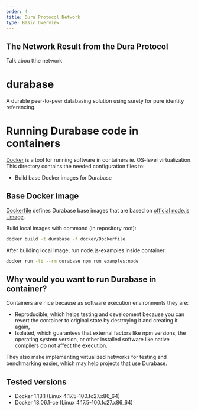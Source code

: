 ```yaml
---
order: 4
title: Dura Protocol Network
type: Basic Overview
---
```


## The Network Result from the Dura Protocol

Talk abou tthe network

# durabase
A durable peer-to-peer databasing solution using surety for pure identity referencing.

# Running Durabase code in containers

[Docker](https://github.com/docker/docker-ce) is a tool for running software in containers ie. OS-level virtualization. This directory contains the needed configuration files to:

- Build base Docker images for Durabase


## Base Docker image

[Dockerfile](Dockerfile) defines Durabase base images that are based on [official node.js -image](https://hub.docker.com/_/node/). 

Build local images with command (in repository root):

```bash
docker build -t durabase -f docker/Dockerfile .
```

After building local image, run node.js-examples inside container:

```bash
docker run -ti --rm durabase npm run examples:node
```

## Why would you want to run Durabase in container?

Containers are nice because as software execution environments they are:
- Reproducible, which helps testing and development because you can revert the container to original state by destroying it and creating it again,
- Isolated, which guarantees that external factors like npm versions, the operating system version, or other installed software like native compilers do not affect the execution.

They also make implementing virtualized networks for testing and benchmarking easier, which may help projects that use Durabase.

## Tested versions

- Docker 1.13.1 (Linux 4.17.5-100.fc27.x86_64)
- Docker 18.06.1-ce (Linux 4.17.5-100.fc27.x86_64)
